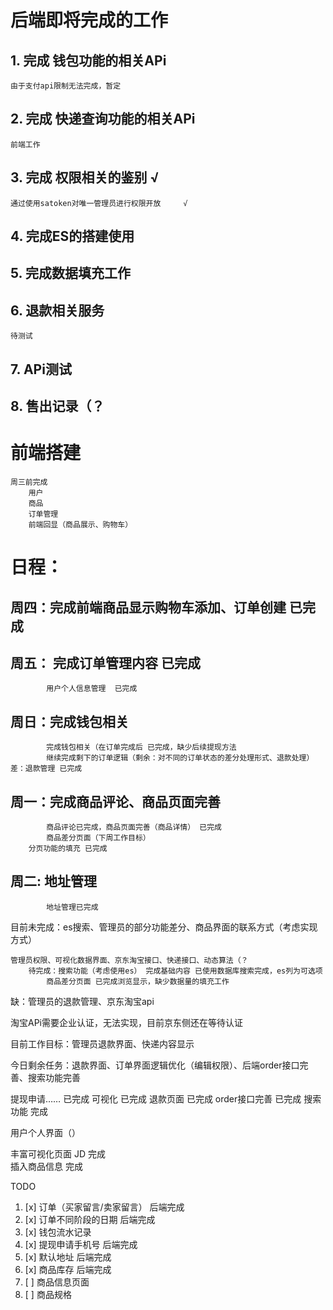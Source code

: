 # 后端即将完成的工作
## 1. 完成 钱包功能的相关APi
    由于支付api限制无法完成，暂定

## 2. 完成 快递查询功能的相关APi
    前端工作
## 3. 完成 权限相关的鉴别    √
    通过使用satoken对唯一管理员进行权限开放     √
## 4. 完成ES的搭建使用

## 5. 完成数据填充工作

## 6. 退款相关服务
    待测试
## 7. APi测试 

## 8. 售出记录（？

# 前端搭建
    周三前完成
        用户
        商品
        订单管理
        前端回显（商品展示、购物车）

# 日程：
##    周四：完成前端商品显示购物车添加、订单创建 已完成
##    周五：   完成订单管理内容  已完成
            用户个人信息管理  已完成
##    周日：完成钱包相关
            完成钱包相关（在订单完成后 已完成，缺少后续提现方法
            继续完成剩下的订单逻辑（剩余：对不同的订单状态的差分处理形式、退款处理） 差：退款管理 已完成
##    周一：完成商品评论、商品页面完善
            商品评论已完成，商品页面完善（商品详情） 已完成
            商品差分页面（下周工作目标）
        分页功能的填充 已完成
##    周二: 地址管理
            地址管理已完成

目前未完成：es搜索、管理员的部分功能差分、商品界面的联系方式（考虑实现方式）

    管理员权限、可视化数据界面、京东淘宝接口、快递接口、动态算法（？
        待完成：搜索功能（考虑使用es） 完成基础内容 已使用数据库搜索完成，es列为可选项
            商品差分页面 已完成浏览显示，缺少数据量的填充工作
缺：管理员的退款管理、京东淘宝api

淘宝APi需要企业认证，无法实现，目前京东侧还在等待认证

目前工作目标：管理员退款界面、快递内容显示

今日剩余任务：退款界面、订单界面逻辑优化（编辑权限）、后端order接口完善、搜索功能完善

提现申请…… 已完成
可视化     已完成
退款页面    已完成
order接口完善   已完成
搜索功能 完成

用户个人界面（）

丰富可视化页面  JD 完成  
插入商品信息  完成


TODO
1. [x] 订单（买家留言/卖家留言）  后端完成
2. [x] 订单不同阶段的日期  后端完成
3. [x] 钱包流水记录
4. [x] 提现申请手机号 后端完成
5. [x] 默认地址 后端完成
6. [x] 商品库存 后端完成
7. [ ] 商品信息页面
8. [ ] 商品规格  